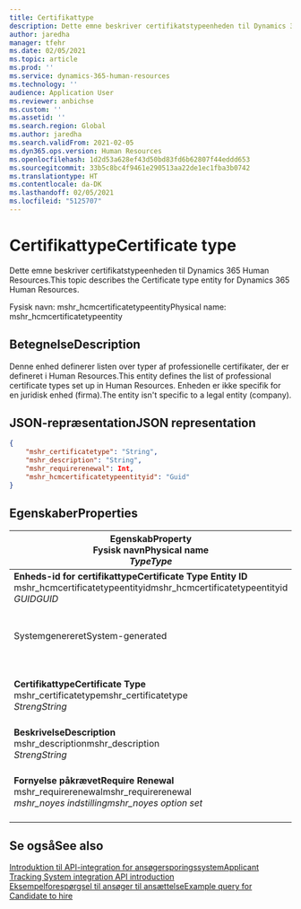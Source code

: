 ```yaml
---
title: Certifikattype
description: Dette emne beskriver certifikatstypeenheden til Dynamics 365 Human Resources.
author: jaredha
manager: tfehr
ms.date: 02/05/2021
ms.topic: article
ms.prod: ''
ms.service: dynamics-365-human-resources
ms.technology: ''
audience: Application User
ms.reviewer: anbichse
ms.custom: ''
ms.assetid: ''
ms.search.region: Global
ms.author: jaredha
ms.search.validFrom: 2021-02-05
ms.dyn365.ops.version: Human Resources
ms.openlocfilehash: 1d2d53a628ef43d50bd83fd6b62807f44eddd653
ms.sourcegitcommit: 33b5c8bc4f9461e290513aa22de1ec1fba3b0742
ms.translationtype: HT
ms.contentlocale: da-DK
ms.lasthandoff: 02/05/2021
ms.locfileid: "5125707"
---
```

# <a name="certificate-type"></a><span data-ttu-id="65940-103">Certifikattype</span><span class="sxs-lookup"><span data-stu-id="65940-103">Certificate type</span></span>

<span data-ttu-id="65940-104">Dette emne beskriver certifikatstypeenheden til Dynamics 365 Human Resources.</span><span class="sxs-lookup"><span data-stu-id="65940-104">This topic describes the Certificate type entity for Dynamics 365 Human Resources.</span></span>

<span data-ttu-id="65940-105">Fysisk navn: mshr_hcmcertificatetypeentity</span><span class="sxs-lookup"><span data-stu-id="65940-105">Physical name: mshr_hcmcertificatetypeentity</span></span>

## <a name="description"></a><span data-ttu-id="65940-106">Betegnelse</span><span class="sxs-lookup"><span data-stu-id="65940-106">Description</span></span>

<span data-ttu-id="65940-107">Denne enhed definerer listen over typer af professionelle certifikater, der er defineret i Human Resources.</span><span class="sxs-lookup"><span data-stu-id="65940-107">This entity defines the list of professional certificate types set up in Human Resources.</span></span> <span data-ttu-id="65940-108">Enheden er ikke specifik for en juridisk enhed (firma).</span><span class="sxs-lookup"><span data-stu-id="65940-108">The entity isn't specific to a legal entity (company).</span></span>

## <a name="json-representation"></a><span data-ttu-id="65940-109">JSON-repræsentation</span><span class="sxs-lookup"><span data-stu-id="65940-109">JSON representation</span></span>

```json
{
    "mshr_certificatetype": "String",
    "mshr_description": "String",
    "mshr_requirerenewal": Int,
    "mshr_hcmcertificatetypeentityid": "Guid"
}
```

## <a name="properties"></a><span data-ttu-id="65940-110">Egenskaber</span><span class="sxs-lookup"><span data-stu-id="65940-110">Properties</span></span>

| <span data-ttu-id="65940-111">Egenskab</span><span class="sxs-lookup"><span data-stu-id="65940-111">Property</span></span><br><span data-ttu-id="65940-112">**Fysisk navn**</span><span class="sxs-lookup"><span data-stu-id="65940-112">**Physical name**</span></span><br><span data-ttu-id="65940-113">**_Type_**</span><span class="sxs-lookup"><span data-stu-id="65940-113">**_Type_**</span></span> | <span data-ttu-id="65940-114">Anvendelse</span><span class="sxs-lookup"><span data-stu-id="65940-114">Use</span></span> | <span data-ttu-id="65940-115">Betegnelse</span><span class="sxs-lookup"><span data-stu-id="65940-115">Description</span></span> |
| --- | --- | --- |
| <span data-ttu-id="65940-116">**Enheds-id for certifikattype**</span><span class="sxs-lookup"><span data-stu-id="65940-116">**Certificate Type Entity ID**</span></span><br><span data-ttu-id="65940-117">mshr_hcmcertificatetypeentityid</span><span class="sxs-lookup"><span data-stu-id="65940-117">mshr_hcmcertificatetypeentityid</span></span><br><span data-ttu-id="65940-118">*GUID*</span><span class="sxs-lookup"><span data-stu-id="65940-118">*GUID*</span></span> | <span data-ttu-id="65940-119">Skrivebeskyttet</span><span class="sxs-lookup"><span data-stu-id="65940-119">Read-only</span></span><br><span data-ttu-id="65940-120">Påkrævet</span><span class="sxs-lookup"><span data-stu-id="65940-120">Required</span></span> 
<span data-ttu-id="65940-121">Systemgenereret</span><span class="sxs-lookup"><span data-stu-id="65940-121">System-generated</span></span> | <span data-ttu-id="65940-122">Entydig primær identifikation af certifikattype.</span><span class="sxs-lookup"><span data-stu-id="65940-122">Unique primary identifier for the certificate type.</span></span> |
| <span data-ttu-id="65940-123">**Certifikattype**</span><span class="sxs-lookup"><span data-stu-id="65940-123">**Certificate Type**</span></span><br><span data-ttu-id="65940-124">mshr_certificatetype</span><span class="sxs-lookup"><span data-stu-id="65940-124">mshr_certificatetype</span></span><br><span data-ttu-id="65940-125">*Streng*</span><span class="sxs-lookup"><span data-stu-id="65940-125">*String*</span></span> | <span data-ttu-id="65940-126">Læse/skrive</span><span class="sxs-lookup"><span data-stu-id="65940-126">Read/write</span></span><br><span data-ttu-id="65940-127">Påkrævet</span><span class="sxs-lookup"><span data-stu-id="65940-127">Required</span></span> | <span data-ttu-id="65940-128">Entydig brugerlæsbar identifikation af certifikattype.</span><span class="sxs-lookup"><span data-stu-id="65940-128">Unique user-readable identifier for the certificate type.</span></span> |
| <span data-ttu-id="65940-129">**Beskrivelse**</span><span class="sxs-lookup"><span data-stu-id="65940-129">**Description**</span></span><br><span data-ttu-id="65940-130">mshr_description</span><span class="sxs-lookup"><span data-stu-id="65940-130">mshr_description</span></span><br><span data-ttu-id="65940-131">*Streng*</span><span class="sxs-lookup"><span data-stu-id="65940-131">*String*</span></span> | <span data-ttu-id="65940-132">Læse/skrive</span><span class="sxs-lookup"><span data-stu-id="65940-132">Read/write</span></span><br><span data-ttu-id="65940-133">Påkrævet</span><span class="sxs-lookup"><span data-stu-id="65940-133">Required</span></span> | <span data-ttu-id="65940-134">Beskrivelse af certifikattype.</span><span class="sxs-lookup"><span data-stu-id="65940-134">Description of the certificate type.</span></span> |
| <span data-ttu-id="65940-135">**Fornyelse påkrævet**</span><span class="sxs-lookup"><span data-stu-id="65940-135">**Require Renewal**</span></span><br><span data-ttu-id="65940-136">mshr_requirerenewal</span><span class="sxs-lookup"><span data-stu-id="65940-136">mshr_requirerenewal</span></span><br><span data-ttu-id="65940-137">*mshr_noyes indstilling*</span><span class="sxs-lookup"><span data-stu-id="65940-137">*mshr_noyes option set*</span></span> | <span data-ttu-id="65940-138">Læse/skrive</span><span class="sxs-lookup"><span data-stu-id="65940-138">Read/write</span></span><br><span data-ttu-id="65940-139">Valgfri</span><span class="sxs-lookup"><span data-stu-id="65940-139">Optional</span></span> | <span data-ttu-id="65940-140">Angiver, om certifikatet skal fornys.</span><span class="sxs-lookup"><span data-stu-id="65940-140">Indicates whether renewal is required for the certificate.</span></span> |

## <a name="see-also"></a><span data-ttu-id="65940-141">Se også</span><span class="sxs-lookup"><span data-stu-id="65940-141">See also</span></span>

[<span data-ttu-id="65940-142">Introduktion til API-integration for ansøgersporingssystem</span><span class="sxs-lookup"><span data-stu-id="65940-142">Applicant Tracking System integration API introduction</span></span>](hr-admin-integration-ats-api-introduction.md)<br>
[<span data-ttu-id="65940-143">Eksempelforespørgsel til ansøger til ansættelse</span><span class="sxs-lookup"><span data-stu-id="65940-143">Example query for Candidate to hire</span></span>](hr-admin-integration-ats-api-candidate-to-hire-example-query.md)

